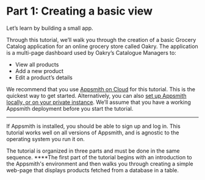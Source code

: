# Part 1: Creating a basic view

Let’s learn by building a small app.  


Through this tutorial, we’ll walk you through the creation of a basic Grocery Catalog application for an online grocery store called Oakry. The application is a multi-page dashboard used by Oakry’s Catalogue Managers to:

* View all products
* Add a new product
* Edit a product’s details

We recommend that you use [Appsmith on Cloud](https://docs.appsmith.com/quick-start#appsmith-cloud) for this tutorial. This is the quickest way to get started. Alternatively, you can also [set up Appsmith locally, or on your private instance](https://docs.appsmith.com/quick-start#docker). We’ll assume that you have a working Appsmith deployment before you start the tutorial.   
****

If Appsmith is installed, you should be able to sign up and log in. This tutorial works well on all versions of Appsmith, and is agnostic to the operating system you run it on.

The tutorial is organized in three parts and must be done in the same sequence. ****The first part of the tutorial begins with an introduction to the Appsmith's environment and then walks you through creating a simple web-page that displays products fetched from a database in a table.

